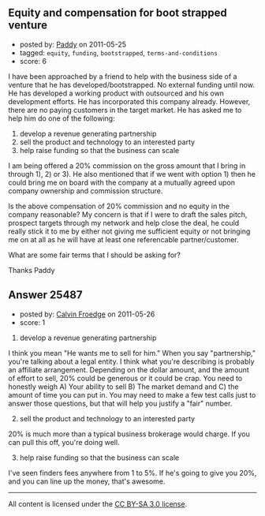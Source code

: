 ## Equity and compensation for boot strapped venture

- posted by: [Paddy](https://stackexchange.com/users/-1/10749-paddy) on 2011-05-25
- tagged: `equity`, `funding`, `bootstrapped`, `terms-and-conditions`
- score: 6

I have been approached by a friend to help with the business side of a venture that he has developed/bootstrapped. No external funding until now. He has developed a working product with outsourced and his own development efforts. He has incorporated this company already. However, there are no paying customers in the target market. He has asked me to help him do one of the following:
1. develop a revenue generating partnership
2. sell the product and technology to an interested party
3. help raise funding so that the business can scale

I am being offered a 20% commission on the gross amount that I bring in through 1), 2) or 3). He also mentioned that if we went with option 1) then he could bring me on board with the company at a mutually agreed upon company ownership and commission structure. 

Is the above compensation of 20% commission and no equity in the company reasonable?
My concern is that if I were to draft the sales pitch, prospect targets through my network and help close the deal, he could really stick it to me by either not giving me sufficient equity or not bringing me on at all as he will have at least one referencable partner/customer.

What are some fair terms that I should be asking for?

Thanks
Paddy


## Answer 25487

- posted by: [Calvin Froedge](https://stackexchange.com/users/-1/10772-calvin-froedge) on 2011-05-26
- score: 1

1. develop a revenue generating partnership 

I think you mean "He wants me to sell for him."  When you say "partnership," you're talking about a legal entity.  I think what you're describing is probably an affiliate arrangement.  Depending on the dollar amount, and the amount of effort to sell, 20% could be generous or it could be crap.  You need to honestly weigh A) Your ability to sell B) The market demand and C) the amount of time you can put in.  You may need to make a few test calls just to answer those questions, but that will help you justify a "fair" number.

2. sell the product and technology to an interested party 

20% is much more than a typical business brokerage would charge.  If you can pull this off, you're doing well.

3. help raise funding so that the business can scale

I've seen finders fees anywhere from 1 to 5%.  If he's going to give you 20%, and you can line up the money, that's awesome.



---

All content is licensed under the [CC BY-SA 3.0 license](https://creativecommons.org/licenses/by-sa/3.0/).
